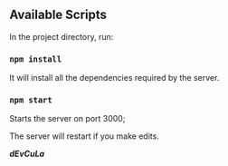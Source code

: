 ## Available Scripts

In the project directory, run:


### `npm install`

It will install all the dependencies required by the server.

### `npm start`

Starts the server on port 3000;

The server will restart if you make edits.

*****************dEvCuLa*****************
